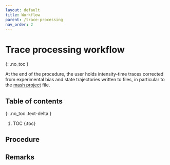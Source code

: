 ```yaml
---
layout: default
title: Workflow
parent: /trace-processing
nav_order: 2
---
```


# Trace processing workflow
{: .no_toc }

At the end of the procedure, the user holds intensity-time traces corrected from experimental bias and state trajectories written to files, in particular to the 
[mash project](../output-files/mash-mash-project.html) file.

## Table of contents 
{: .no_toc .text-delta }

1. TOC
{:toc}

## Procedure
 
 
## Remarks

